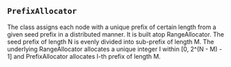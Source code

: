`PrefixAllocator`
-----------------

The class assigns each node with a unique prefix of certain length from a given seed prefix in a distributed manner.
It is built atop RangeAllocator. The seed prefix of length N is evenly divided into sub-prefix of length M. 
The underlying RangeAllocator allocates a unique integer I within [0, 2^(N - M) - 1] and PrefixAllocator allocates I-th prefix of length M.
